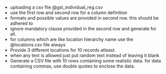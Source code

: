 - uploading a csv file @gst_individual_reg.csv  
- use the first row and second row for a column definition
- formats and possible values are provided in second row. this should be adhered to
- ignore mandatory clause provided in the second row and generate for all.
- for columns which are like location hierarchy name use the @locations.csv file always
- Provide 3 different locations for 10 records atleast.
- when any text is allowed just put random text instead of leaving it blank
- Generate a CSV file with 10 rows containing some realistic data. for data containing commas, use double quotes to enclose the data.